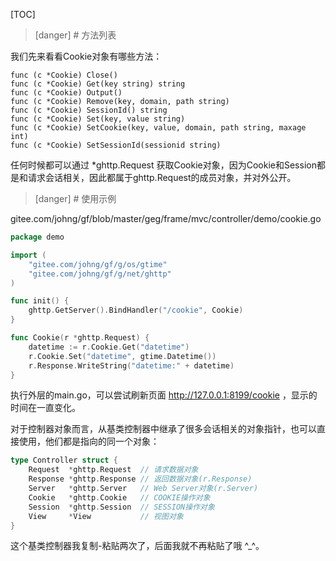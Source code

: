 
[TOC]


>[danger] # 方法列表

我们先来看看Cookie对象有哪些方法：

    func (c *Cookie) Close()
    func (c *Cookie) Get(key string) string
    func (c *Cookie) Output()
    func (c *Cookie) Remove(key, domain, path string)
    func (c *Cookie) SessionId() string
    func (c *Cookie) Set(key, value string)
    func (c *Cookie) SetCookie(key, value, domain, path string, maxage int)
    func (c *Cookie) SetSessionId(sessionid string)
    
任何时候都可以通过 *ghttp.Request 获取Cookie对象，因为Cookie和Session都是和请求会话相关，因此都属于ghttp.Request的成员对象，并对外公开。

>[danger] # 使用示例

gitee.com/johng/gf/blob/master/geg/frame/mvc/controller/demo/cookie.go
```go
package demo

import (
    "gitee.com/johng/gf/g/os/gtime"
    "gitee.com/johng/gf/g/net/ghttp"
)

func init() {
    ghttp.GetServer().BindHandler("/cookie", Cookie)
}

func Cookie(r *ghttp.Request) {
    datetime := r.Cookie.Get("datetime")
    r.Cookie.Set("datetime", gtime.Datetime())
    r.Response.WriteString("datetime:" + datetime)
}
```
执行外层的main.go，可以尝试刷新页面 http://127.0.0.1:8199/cookie ，显示的时间在一直变化。


对于控制器对象而言，从基类控制器中继承了很多会话相关的对象指针，也可以直接使用，他们都是指向的同一个对象：
```go
type Controller struct {
    Request  *ghttp.Request  // 请求数据对象
    Response *ghttp.Response // 返回数据对象(r.Response)
    Server   *ghttp.Server   // Web Server对象(r.Server)
    Cookie   *ghttp.Cookie   // COOKIE操作对象
    Session  *ghttp.Session  // SESSION操作对象
    View     *View           // 视图对象
}
```

这个基类控制器我复制-粘贴两次了，后面我就不再粘贴了哦 ^_^。